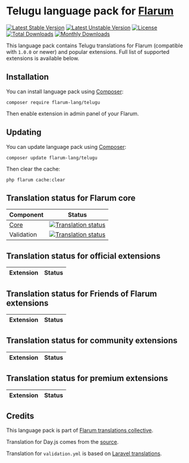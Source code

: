 
# Telugu language pack for [Flarum](https://flarum.org/)

[![Latest Stable Version](https://img.shields.io/packagist/v/flarum-lang/telugu?color=success&label=stable)](https://packagist.org/packages/flarum-lang/telugu) 
[![Latest Unstable Version](https://img.shields.io/packagist/v/flarum-lang/telugu?include_prereleases&label=unstable)](https://packagist.org/packages/flarum-lang/telugu) 
[![License](https://img.shields.io/packagist/l/flarum-lang/telugu)](https://packagist.org/packages/flarum-lang/telugu) 
[![Total Downloads](https://img.shields.io/packagist/dt/flarum-lang/telugu)](https://packagist.org/packages/flarum-lang/telugu/stats) 
[![Monthly Downloads](https://img.shields.io/packagist/dm/flarum-lang/telugu)](https://packagist.org/packages/flarum-lang/telugu/stats) 

This language pack contains Telugu translations for Flarum (compatible with `1.0.0` or newer) and popular extensions. Full list of supported extensions is available below.


## Installation

You can install language pack using [Composer](https://getcomposer.org/):

```console
composer require flarum-lang/telugu
```

Then enable extension in admin panel of your Flarum.


## Updating

You can update language pack using [Composer](https://getcomposer.org/):

```console
composer update flarum-lang/telugu
```

Then clear the cache:

```console
php flarum cache:clear
```


## Translation status for Flarum core

| Component | Status |
| --- | --- |
| [Core](https://github.com/flarum/core) | [![Translation status](https://weblate.rob006.net/widgets/flarum/xx/core/svg-badge.svg)](https://weblate.rob006.net/projects/flarum/core/xx/) |
| Validation | [![Translation status](https://weblate.rob006.net/widgets/flarum/xx/validation/svg-badge.svg)](https://weblate.rob006.net/projects/flarum/validation/xx/) |


## Translation status for official extensions

<!-- flarum-extensions-list-start -->

| Extension | Status |
| --- | --- |

<!-- flarum-extensions-list-stop -->


## Translation status for Friends of Flarum extensions

<!-- fof-extensions-list-start -->

| Extension | Status |
| --- | --- |

<!-- fof-extensions-list-stop -->


## Translation status for community extensions

<!-- various-extensions-list-start -->

| Extension | Status |
| --- | --- |

<!-- various-extensions-list-stop -->


## Translation status for premium extensions

<!-- premium-extensions-list-start -->

| Extension | Status |
| --- | --- |

<!-- premium-extensions-list-stop -->


## Credits

This language pack is part of [Flarum translations collective](https://github.com/rob006-software/flarum-translations).

Translation for Day.js comes from the [source](https://github.com/iamkun/dayjs/blob/v1.10.4/src/locale/xx.js).

Translation for `validation.yml` is based on [Laravel translations](https://github.com/Laravel-Lang/lang/blob/8.1.3/src/xx/validation.php).
